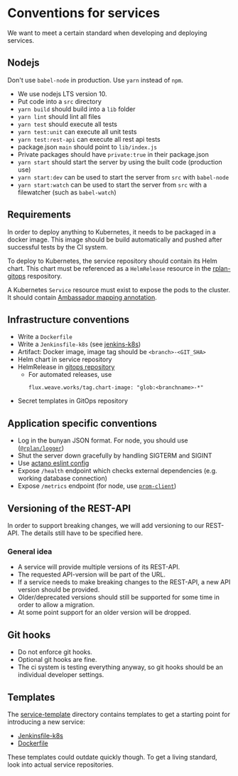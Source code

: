 # Conventions for services

We want to meet a certain standard when developing and deploying services.

## Nodejs

Don't use `babel-node` in production. Use `yarn` instead of `npm`.

* We use nodejs LTS version 10.
* Put code into a `src` directory
* `yarn build` should build into a `lib` folder
* `yarn lint` should lint all files
* `yarn test` should execute all tests
* `yarn test:unit` can execute all unit tests
* `yarn test:rest-api` can execute all rest api tests
* package.json `main` should point to `lib/index.js`
* Private packages should have `private:true` in their package.json
* `yarn start` should start the server by using the built code (production use)
* `yarn start:dev` can be used to start the server from `src` with `babel-node`
* `yarn start:watch` can be used to start the server from `src` with a filewatcher (such as `babel-watch`)

## Requirements

In order to deploy anything to Kubernetes, it needs to be packaged in a docker image.
This image should be build automatically and pushed after successful tests by the CI system.

To deploy to Kubernetes, the service repository should contain its Helm chart.
This chart must be referenced as a `HelmRelease` resource in the [rplan-gitops](https://github.com/actano/rplan-gitops) respository.

A Kubernetes `Service` resource must exist to expose the pods to the cluster.
It should contain [Ambassador mapping annotation](https://www.getambassador.io/reference/mappings/).

## Infrastructure conventions

* Write a `Dockerfile`
* Write a `Jenkinsfile-k8s` (see [jenkins-k8s](https://github.com/actano/jenkins-k8s))
* Artifact: Docker image, image tag should be `<branch>-<GIT_SHA>`
* Helm chart in service repository
* HelmRelease in [gitops repository](https://github.com/actano/rplan-gitops)
    * For automated releases, use
        ```
        flux.weave.works/tag.chart-image: "glob:<branchname>-*"
        ```
* Secret templates in GitOps repository

## Application specific conventions

* Log in the bunyan JSON format. For node, you should use ([`@rplan/logger`](https://github.com/actano/rplan-logger))
* Shut the server down gracefully by handling SIGTERM and SIGINT
* Use [actano eslint config](https://github.com/actano/javascript)
* Expose `/health` endpoint which checks external dependencies (e.g. working database connection)
* Expose `/metrics` endpoint (for node, use [`prom-client`](https://www.npmjs.com/package/prom-client))

## Versioning of the REST-API
In order to support breaking changes, we will add versioning to our REST-API. 
The details still have to be specified here.

### General idea
- A service will provide multiple versions of its REST-API. 
- The requested API-version will be part of the URL.
- If a service needs to make breaking changes to the REST-API, a new  API version should be provided.
- Older/deprecated versions should still be supported for some time in order to allow a migration. 
- At some point support for an older version will be dropped.

## Git hooks 

* Do not enforce git hooks. 
* Optional git hooks are fine.
* The ci system is testing everything anyway, so git hooks should be an individual developer settings.

## Templates

The [service-template](./service-template) directory contains templates to get a starting point for
introducing a new service:
* [Jenkinsfile-k8s](./service-template/Jenkinsfile-k8s)
* [Dockerfile](./service-template/Dockerfile)

These templates could outdate quickly though. To get a living standard, look into actual service repositories.
